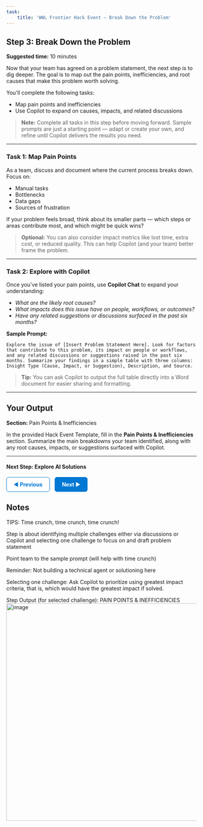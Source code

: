 ```yaml
---
task:
    title: 'WWL Frontier Hack Event – Break Down the Problem'
---
```


## Step 3: Break Down the Problem  

**Suggested time:** 10 minutes  

Now that your team has agreed on a problem statement, the next step is to dig deeper. The goal is to map out the pain points, inefficiencies, and root causes that make this problem worth solving.  

You'll complete the following tasks:

- Map pain points and inefficiencies  
- Use Copilot to expand on causes, impacts, and related discussions  

> **Note:** Complete all tasks in this step before moving forward. Sample prompts are just a starting point — adapt or create your own, and refine until Copilot delivers the results you need.

---

### Task 1: Map Pain Points  

As a team, discuss and document where the current process breaks down. Focus on:

- Manual tasks  
- Bottlenecks  
- Data gaps  
- Sources of frustration  

If your problem feels broad, think about its smaller parts — which steps or areas contribute most, and which might be quick wins?  

> **Optional:** You can also consider impact metrics like lost time, extra cost, or reduced quality. This can help Copilot (and your team) better frame the problem.  

---

### Task 2: Explore with Copilot  

Once you’ve listed your pain points, use **Copilot Chat** to expand your understanding:  

- *What are the likely root causes?*
- *What impacts does this issue have on people, workflows, or outcomes?*
- *Have any related suggestions or discussions surfaced in the past six months?*

**Sample Prompt:**  

```text
Explore the issue of [Insert Problem Statement Here]. Look for factors that contribute to this problem, its impact on people or workflows, and any related discussions or suggestions raised in the past six months. Summarize your findings in a simple table with three columns: Insight Type (Cause, Impact, or Suggestion), Description, and Source.  
```

  > **Tip:** You can ask Copilot to output the full table directly into a Word document for easier sharing and formatting.

---

## Your Output  

**Section:** Pain Points & Inefficiencies  

In the provided Hack Event Template, fill in the **Pain Points & Inefficiencies** section. Summarize the main breakdowns your team identified, along with any root causes, impacts, or suggestions surfaced with Copilot.  

---

#### Next Step: Explore AI Solutions

<a href="https://microsoftlearning.github.io/Frontier-Hack-Event/Instructions/Labs/2-define-the-challenge.html" 
   style="display:inline-block; padding:10px 18px; border:1px solid #0078D4; border-radius:6px; 
          background-color:#ffffff; color:#0078D4; font-weight:bold; text-decoration:none;">
   &#x25C0; Previous
</a>
<a href="https://microsoftlearning.github.io/Frontier-Hack-Event/Instructions/Labs/4-explore-ai-solutions.html" 
   style="display:inline-block; padding:10px 18px; border:1px solid #0078D4; border-radius:6px; 
          background-color:#0078D4; color:#ffffff; font-weight:bold; text-decoration:none; margin-left:10px;">
   Next &#x25B6;
</a>

## Notes
TIPS:
Time crunch, time crunch, time crunch!

Step is about identifying multiple challenges either via discussions or Copilot and selecting one challenge to focus on and draft problem statement

Point team to the sample prompt (will help with time crunch)

Reminder: Not building a technical agent or solutioning here

Selecting one challenge: Ask Copilot to prioritize using greatest impact criteria, that is, which would have the greatest impact if solved.

Step Output (for selected challenge): PAIN POINTS & INEFFICIENCIES
<img width="2443" height="576" alt="image" src="https://github.com/user-attachments/assets/52dafa91-a021-4bce-af23-8cfc14065bb1" />

